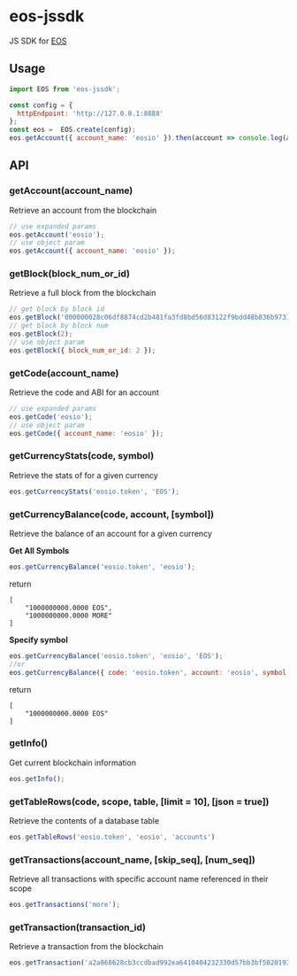 # eos-jssdk
JS SDK for [EOS](https://github.com/EOSIO/eos)
## Usage
```javascript
import EOS from 'eos-jssdk';

const config = {
  httpEndpoint: 'http://127.0.0.1:8888'
};
const eos =  EOS.create(config);
eos.getAccount({ account_name: 'eosio' }).then(account => console.log(account));
```
## API
### getAccount(account_name)
Retrieve an account from the blockchain
```javascript
// use expanded params
eos.getAccount('eosio');
// use object param
eos.getAccount({ account_name: 'eosio' });
```
### getBlock(block_num_or_id)
Retrieve a full block from the blockchain
```javascript
// get block by block id
eos.getBlock('000000028c06df8874cd2b481fa3fd8bd56d83122f9bdd48b836b9731227d53a');
// get block by block num
eos.getBlock(2);
// use object param
eos.getBlock({ block_num_or_id: 2 });
```
### getCode(account_name)
Retrieve the code and ABI for an account
```javascript
// use expanded params
eos.getCode('eosio');
// use object param
eos.getCode({ account_name: 'eosio' });
```
### getCurrencyStats(code, symbol)
Retrieve the stats of for a given currency
```javascript
eos.getCurrencyStats('eosio.token', 'EOS');
```
### getCurrencyBalance(code, account, [symbol])
Retrieve the balance of an account for a given currency

**Get All Symbols**
```javascript
eos.getCurrencyBalance('eosio.token', 'eosio');
```
return
```
[
    "1000000000.0000 EOS",
    "1000000000.0000 MORE"
]
```
**Specify symbol**
```javascript
eos.getCurrencyBalance('eosio.token', 'eosio', 'EOS');
//or
eos.getCurrencyBalance({ code: 'eosio.token', account: 'eosio', symbol: 'EOS' });
```
return
```
[
    "1000000000.0000 EOS"
]
```

### getInfo()
Get current blockchain information
```javascript
eos.getInfo();
```
### getTableRows(code, scope, table, [limit = 10], [json = true])
Retrieve the contents of a database table
```javascript
eos.getTableRows('eosio.token', 'eosio', 'accounts')
```
### getTransactions(account_name, [skip_seq], [num_seq])
Retrieve all transactions with specific account name referenced in their scope
```javascript
eos.getTransactions('more');
```
### getTransaction(transaction_id)
Retrieve a transaction from the blockchain
```javascript
eos.getTransaction('a2a068628cb3ccdbad992ea6410404232330d57bb3bf50201934d51218136c3d');
```
